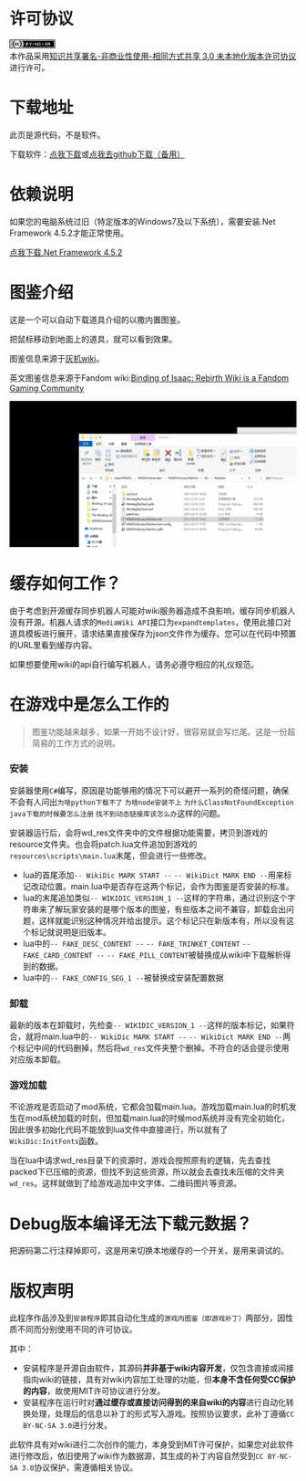 # 许可协议

<a rel="license" href="http://creativecommons.org/licenses/by-nc-sa/3.0/"><img alt="知识共享许可协议" style="border-width:0" src="cc_icon_80x15.png" /></a><br />本作品采用<a rel="license" href="http://creativecommons.org/licenses/by-nc-sa/3.0/">知识共享署名-非商业性使用-相同方式共享 3.0 未本地化版本许可协议</a>进行许可。

# 下载地址

此页是源代码，不是软件。

下载软件：[点我下载](https://gitee.com/frto027/isaac-wiki-dictionary/releases)或[点我去github下载（备用）](https://github.com/frto027/IsaacWikiDictionary/releases)

# 依赖说明

如果您的电脑系统过旧（特定版本的Windows7及以下系统），需要安装.Net Framework 4.5.2才能正常使用。

[点我下载.Net Framework 4.5.2](https://www.microsoft.com/zh-CN/download/details.aspx?id=42642)

# 图鉴介绍

这是一个可以自动下载道具介绍的以撒内置图鉴。

把鼠标移动到地面上的道具，就可以看到效果。

图鉴信息来源于[灰机wiki](https://isaac.huijiwiki.com/wiki/%E9%81%93%E5%85%B7)。

英文图鉴信息来源于Fandom wiki:[Binding of Isaac: Rebirth Wiki is a Fandom Gaming Community](https://bindingofisaacrebirth.fandom.com/wiki/Binding_of_Isaac:_Rebirth_Wiki)

![预览](install_preview.gif)

# 缓存如何工作？

由于考虑到开源缓存同步机器人可能对wiki服务器造成不良影响，缓存同步机器人没有开源。机器人请求的`MediaWiki API`接口为`expandtemplates`，使用此接口对道具模板进行展开，请求结果直接保存为json文件作为缓存。您可以在代码中预置的URL里看到缓存内容。

如果想要使用wiki的api自行编写机器人，请务必遵守相应的礼仪规范。

# 在游戏中是怎么工作的

> 图鉴功能越来越多，如果一开始不设计好，很容易就会写烂尾。这是一份超简易的工作方式的说明。
### 安装
安装器使用`C#`编写，原因是功能够用的情况下可以避开一系列的奇怪问题，确保不会有人问出`为啥python下载不了` `为啥node安装不上` `为什么ClassNotFoundException` `java下载的时候要怎么注册` `找不到动态链接库该怎么办`这样的问题。

安装器运行后，会将wd_res文件夹中的文件根据功能需要，拷贝到游戏的resource文件夹。也会将patch.lua文件追加到游戏的`resources\scripts\main.lua`末尾，但会进行一些修改。  
- lua的首尾添加`-- WikiDic MARK START --` `-- WikiDict MARK END --`用来标记改动位置。main.lua中是否存在这两个标记，会作为图鉴是否安装的标准。
- lua的末尾追加类似`-- WIKIDIC_VERSION_1 --`这样的字符串，通过识别这个字符串来了解玩家安装的是哪个版本的图鉴，有些版本之间不兼容，卸载会出问题，这样就能识别这种情况并给出提示。这个标记只在新版本有，所以没有这个标记就说明是旧版本。
- lua中的`-- FAKE_DESC_CONTENT --` `-- FAKE_TRINKET_CONTENT` `-- FAKE_CARD_CONTENT --` `-- FAKE_PILL_CONTENT`被替换成从wiki中下载解析得到的数据。
- lua中的`-- FAKE_CONFIG_SEG_1 --`被替换成安装配置数据

### 卸载

最新的版本在卸载时，先检查`-- WIKIDIC_VERSION_1 --`这样的版本标记，如果符合，就将main.lua中的`-- WikiDic MARK START --` `-- WikiDict MARK END --`两个标记中间的代码删掉，然后将`wd_res`文件夹整个删掉。不符合的话会提示使用对应版本卸载。

### 游戏加载

不论游戏是否启动了mod系统，它都会加载main.lua。游戏加载main.lua的时机发生在mod系统加载的时刻，但加载main.lua的时候mod系统并没有完全初始化，因此很多初始化代码不能放到lua文件中直接进行，所以就有了`WikiDic:InitFonts`函数。  


当在lua中请求wd_res目录下的资源时，游戏会按照原有的逻辑，先去查找packed下已压缩的资源，但找不到这些资源，所以就会去查找未压缩的文件夹`wd_res`。这样就做到了给游戏追加中文字体、二维码图片等资源。

# Debug版本编译无法下载元数据？

把源码第二行注释掉即可，这是用来切换本地缓存的一个开关。是用来调试的。

# 版权声明

此程序作品涉及到`安装程序`即其自动化生成的`游戏内图鉴（即游戏补丁）`两部分，因性质不同而分别使用不同的许可协议。

其中：

- 安装程序是开源自由软件，其源码**并非基于wiki内容开发**，仅包含直接或间接指向wiki的链接，具有对wiki内容加工处理的功能，但**本身不含任何受CC保护的内容**，故使用MIT许可协议进行分发。
- 安装程序在运行时对**通过缓存或直接访问得到的来自wiki的内容**进行自动化转换处理，处理后的信息以补丁的形式写入游戏。按照协议要求，此补丁遵循`CC BY-NC-SA 3.0`进行分发。

此软件具有对wiki进行二次创作的能力，本身受到MIT许可保护，如果您对此软件进行修改后，依旧使用了wiki作为数据源，其生成的补丁内容自然受到`CC BY-NC-SA 3.0`协议保护，需遵循相关协议。
